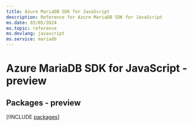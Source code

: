 ```yaml
---
title: Azure MariaDB SDK for JavaScript
description: Reference for Azure MariaDB SDK for JavaScript
ms.date: 03/05/2024
ms.topic: reference
ms.devlang: javascript
ms.service: mariadb
---
```

# Azure MariaDB SDK for JavaScript - preview
## Packages - preview
[!INCLUDE [packages](mariadb-index.md)]
